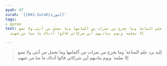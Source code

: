 ```yaml
---
ayah: 47
surah: '[[041-Surah|سورة]]'
tags:
- quran
text: إليه يرد علم الساعة ۚ وما تخرج من ثمرات من أكمامها وما تحمل من أنثى ولا تضع
  إلا بعلمه ۚ ويوم يناديهم أين شركائي قالوا آذناك ما منا من شهيد

---
```

> إليه يرد علم الساعة ۚ وما تخرج من ثمرات من أكمامها وما تحمل من أنثى ولا تضع إلا بعلمه ۚ ويوم يناديهم أين شركائي قالوا آذناك ما منا من شهيد
